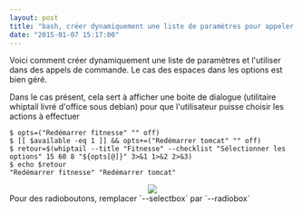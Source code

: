 ```yaml
---
layout: post
title: "bash, créer dynamiquement une liste de paramètres pour appeler une commande"
date: "2015-01-07 15:17:00"
---
```

Voici comment créer dynamiquement une liste de paramètres et l'utiliser dans des appels de commande.
Le cas des espaces dans les options est bien géré.

Dans le cas présent, cela sert à afficher une boite de dialogue (utilitaire whiptail livré d'office sous debian) pour que l'utilisateur puisse choisir les actions à effectuer


```
$ opts=("Redémarrer fitnesse" "" off)
$ [[ $available -eq 1 ]] && opts+=("Redémarrer tomcat" "" off)
$ retour=$(whiptail --title "Fitnesse" --checklist "Sélectionner les options" 15 60 8 "${opts[@]}" 3>&1 1>&2 2>&3)
$ echo $retour
"Redémarrer fitnesse" "Redémarrer tomcat"
```

<div class="separator" style="clear: both; text-align: center;"><a href="http://3.bp.blogspot.com/-yH5VoeAU5ao/VK1AKg6J0lI/AAAAAAAADzA/M2iI0dOv0m8/s1600/Capture%2Bdu%2B2015-01-07%2B15%3A17%3A54.png" imageanchor="1" style="margin-left: 1em; margin-right: 1em;"><img border="0" src="http://3.bp.blogspot.com/-yH5VoeAU5ao/VK1AKg6J0lI/AAAAAAAADzA/M2iI0dOv0m8/s320/Capture%2Bdu%2B2015-01-07%2B15%3A17%3A54.png" /></a></div>  Pour des radioboutons, remplacer `--selectbox` par `--radiobox`
